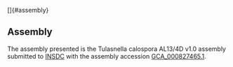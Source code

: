 []{#assembly}

Assembly
--------

The assembly presented is the Tulasnella calospora AL13/4D v1.0 assembly
submitted to [INSDC](http://www.insdc.org) with the assembly accession
[GCA\_000827465.1](http://www.ebi.ac.uk/ena/data/view/GCA_000827465.1).
